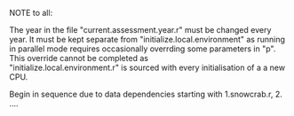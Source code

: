 
NOTE to all: 
  
The year in the file "current.assessment.year.r" must be changed every year.
It must be kept separate from "initialize.local.environment" as running in parallel mode 
requires occasionally overrding some parameters in "p". This override cannot be completed as  
"initialize.local.environment.r" is sourced with every initialisation of a a new CPU.

Begin in sequence due to data dependencies starting with 1.snowcrab.r, 2. ....
   


    

